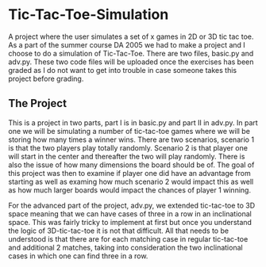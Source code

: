 # Tic-Tac-Toe-Simulation
A project where the user simulates a set of x games in 2D or 3D tic tac toe. As a part of the summer course DA 2005 we had to make a project and I choose to do a simulation of Tic-Tac-Toe. There are two files, basic.py and adv.py. These two code files will be uploaded once the exercises has been graded as I do not want to get into trouble in case someone takes this project before grading.

## The Project
This is a project in two parts, part I is in basic.py and part II in adv.py. In part one we will be simulating a number of tic-tac-toe games where we will be storing how many times a winner wins. There are two scenarios, scenario 1 is that the two players play totally randomly. Scenario 2 is that player one will start in the center and thereafter the two will play randomly. There is also the issue of how many dimensions the board should be of. The goal of this project was then to examine if player one did have an advantage from starting as well as examing how much scenario 2 would impact this as well as how much larger boards would impact the chances of player 1 winning.

For the advanced part of the project, adv.py, we extended tic-tac-toe to 3D space meaning that we can have cases of three in a row in an inclinational space. This was fairly tricky to implement at first but once you understand the logic of 3D-tic-tac-toe it is not that difficult. All that needs to be understood is that there are for each matching case in regular tic-tac-toe and additional 2 matches, taking into consideration the two inclinational cases in which one can find three in a row. 

